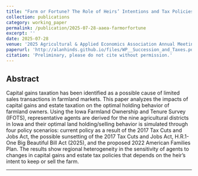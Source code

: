 ```yaml
---
title: "Farm or Fortune? The Role of Heirs’ Intentions and Tax Policies in Farmland Succession Planning"
collection: publications
category: working_paper
permalink: /publication/2025-07-28-aaea-farmorfortune
excerpt: ''
date: 2025-07-28
venue: '2025 Agricultural & Applied Economics Association Annual Meeting'
paperurl: 'http://alanhinds.github.io/files/WP__Succession_and_Taxes.pdf'
citation: 'Preliminary, please do not cite without permission.'
---
```


Abstract
---
Capital gains taxation has been identified as a possible cause of limited sales transactions in farmland markets. This paper analyzes the impacts of capital gains and estate taxation on the optimal holding behavior of farmland owners. Using the Iowa Farmland Ownership and Tenure Survey (IFOTS), representative agents are derived for the nine agricultural districts in Iowa and their optimal land holding/selling behavior is simulated through four policy scenarios: current policy as a result of the 2017 Tax Cuts and Jobs Act, the possible sunsetting of the 2017 Tax Cuts and Jobs Act, H.R.1- One Big Beautiful Bill Act (2025), and the proposed 2022 American Families Plan. The results show regional heterogeneity in the sensitivity of agents to changes in capital gains and estate tax policies that depends on the heir’s intent to keep or sell the farm.

---
